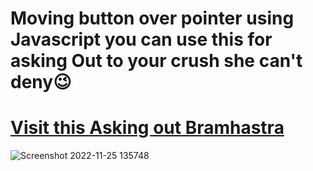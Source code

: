 # **Moving button over pointer using Javascript you can use this for asking Out to your crush she can't deny😉**
# [Visit this Asking out Bramhastra](https://anandfitdev.github.io/moving-button/)
![Screenshot 2022-11-25 135748](https://user-images.githubusercontent.com/90892063/203935681-24314cd8-f662-482d-88c8-6e4bb8a53700.jpg)
